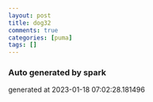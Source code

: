 ```yaml
---
layout: post
title: dog32
comments: true
categories: [puma]
tags: []
---
```


### Auto generated by spark
generated at 2023-01-18 07:02:28.181496
